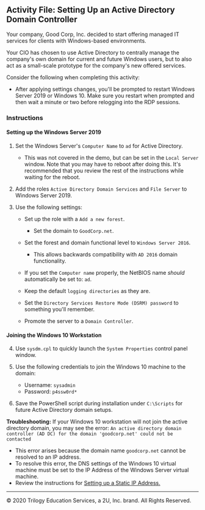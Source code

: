 ## Activity File: Setting Up an Active Directory Domain Controller

Your company, Good Corp, Inc. decided to start offering managed IT services for clients with Windows-based environments.

Your CIO has chosen to use Active Directory to centrally manage the company's own domain for current and future Windows users, but to also act as a small-scale prototype for the company's new offered services.

Consider the following when completing this activity:

- After applying settings changes, you'll be prompted to restart Windows Server 2019 or Windows 10. Make sure you restart when prompted and then wait a minute or two before relogging into the RDP sessions.

### Instructions

#### Setting up the Windows Server 2019  

1. Set the Windows Server's `Computer Name` to `ad` for Active Directory. 
    - This was not covered in the demo, but can be set in the `Local Server` window. Note that you may have to reboot after doing this. It's recommended that you review the rest of the instructions while waiting for the reboot. 

2. Add the roles `Active Directory Domain Services` and `File Server` to Windows Server 2019.

3. Use the following settings:

    - Set up the role with a `Add a new forest`.

      - Set the domain to `GoodCorp.net`.

    - Set the forest and domain functional level to `Windows Server 2016`. 
      - This allows backwards compatibility with `AD 2016` domain functionality.

    - If you set the `Computer name` properly, the NetBIOS name _should_ automatically be set to: `ad`.

    - Keep the default `logging directories` as they are.

    - Set the `Directory Services Restore Mode (DSRM) password` to something you'll remember.

    - Promote the server to a `Domain Controller`.

#### Joining the Windows 10 Workstation

4. Use `sysdm.cpl` to quickly launch the `System Properties` control panel window. 

5. Use the following credentials to join the Windows 10 machine to the domain:

    - Username: `sysadmin`
    - Password: `p4ssw0rd*`

6. Save the PowerShell script during installation under `C:\Scripts` for future Active Directory domain setups.

**Troubleshooting:** If your Windows 10 workstation will not join the active directory domain, you may see the error: `An active directory domain controller (AD DC) for the domain 'goodcorp.net' could not be contacted`
  - This error arises because the domain name `goodcorp.net` cannot be resolved to an IP address. 
  - To resolve this error, the DNS settings of the Windows 10 virtual machine must be set to the IP Address of the Windows Server virtual machine.
  - Review the instructions for [Setting up a Static IP Address.](../../../Resources/Static_IP_Instructions.md)

--- 
© 2020 Trilogy Education Services, a 2U, Inc. brand. All Rights Reserved.